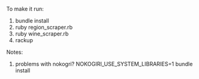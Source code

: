 To make it run:

1. bundle install
2. ruby region_scraper.rb
3. ruby wine_scraper.rb
4. rackup

Notes:

1. problems with nokogri? NOKOGIRI_USE_SYSTEM_LIBRARIES=1 bundle install

